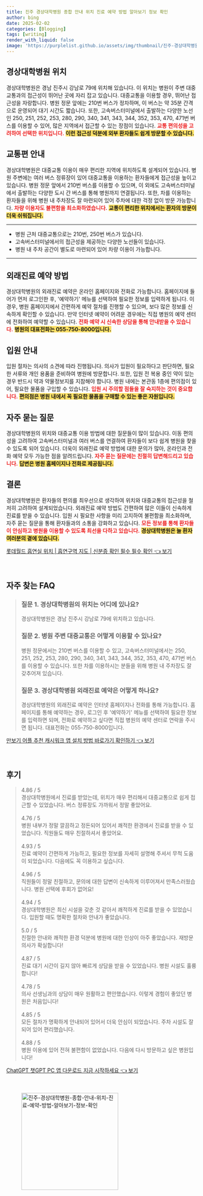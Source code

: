 ```yaml
---
title: 진주 경상대학병원 종합 안내 위치 진료 예약 방법 알아보기 정보 확인
author: bing
date: 2025-02-02
categories: [Blogging]
tags: [writing]
render_with_liquid: false
image: 'https://purplelist.github.io/assets/img/thumbnail/진주-경상대학병원-종합-안내-위치-진료-예약-방법-알아보기-정보-확인.webp'
---
```



<h2 id='경상대학병원_위치'>경상대학병원 위치</h2>

<p>경상대학병원은 경남 진주시 강남로 79에 위치해 있습니다. 이 위치는 병원이 주변 대중교통과의 접근성이 뛰어난 곳에 자리 잡고 있습니다. 대중교통을 이용할 경우, 뛰어난 접근성을 자랑합니다. 병원 정문 앞에는 210번 버스가 정차하며, 이 버스는 약 35분 간격으로 운영되어 대기 시간도 짧습니다. 또한, 고속버스터미널에서 출발하는 다양한 노선인 250, 251, 252, 253, 280, 290, 340, 341, 343, 344, 352, 353, 470, 471번 버스를 이용할 수 있어, 많은 지역에서 접근할 수 있는 장점이 있습니다. <b><span style="color: #ee2323;">교통 편의성을 고려하여 선택한 위치입니다.</span></b> <b><span style="background-color: #ffe066;">이런 접근성 덕분에 외부 환자들도 쉽게 방문할 수 있습니다.</span></b></p>

<h2 id='교통편_안내'>교통편 안내</h2>

<p>경상대학병원은 대중교통 이용이 매우 편리한 지역에 위치하도록 설계되어 있습니다. 병원 주변에는 여러 버스 정류장이 있어 대중교통을 이용하는 환자들에게 접근성을 높이고 있습니다. 병원 정문 앞에서 210번 버스를 이용할 수 있으며, 이 외에도 고속버스터미널에서 출발하는 다양한 도시 간 버스를 통해 병원까지 연결됩니다. 또한, 차를 이용하는 환자들을 위해 병원 내 주차장도 잘 마련되어 있어 주차에 대한 걱정 없이 방문 가능합니다. <b><span style="color: #ee2323;">차량 이용자도 불편함을 최소화하였습니다.</span></b> <b><span style="background-color: #ffe066;">교통이 편리한 위치에서는 환자의 방문이 더욱 쉬워집니다.</span></b></p>

<hr />

<ul>
    <li>병원 근처 대중교통으로는 210번, 250번 버스가 있습니다.</li>
    <li>고속버스터미널에서의 접근성을 제공하는 다양한 노선들이 있습니다.</li>
    <li>병원 내 주차 공간이 별도로 마련되어 있어 차량 이용이 가능합니다.</li>
</ul>

<hr />

<h2 id='외래진료_예약_방법'>외래진료 예약 방법</h2>

<p>경상대학병원의 외래진료 예약은 온라인 홈페이지와 전화로 가능합니다. 홈페이지에 들어가 먼저 로그인한 후, '예약하기' 메뉴를 선택하여 필요한 정보를 입력하게 됩니다. 이 경우, 병원 홈페이지에서 간편하게 예약 절차를 진행할 수 있으며, 보다 많은 정보를 신속하게 확인할 수 있습니다. 만약 인터넷 예약이 어려운 경우에는 직접 병원의 예약 센터에 전화하여 예약할 수 있습니다. <b><span style="color: #ee2323;">전화 예약 시 신속한 상담을 통해 안내받을 수 있습니다.</span></b> <b><span style="background-color: #ffe066;">병원의 대표전화는 055-750-8000입니다.</span></b></p>

<h2 id='입원_안내'>입원 안내</h2>

<p>입원 절차는 의사의 소견에 따라 진행됩니다. 의사가 입원이 필요하다고 판단하면, 필요한 서류와 개인 용품을 준비하여 병원에 방문합니다. 또한, 입원 전 복용 중인 약이 있는 경우 반드시 약과 약물정보지를 지참해야 합니다. 병원 내에는 본관동 1층에 편의점이 있어, 필요한 물품을 구입할 수 있습니다. <b><span style="color: #ee2323;">입원 시 주의할 점들을 잘 숙지하는 것이 중요합니다.</span></b> <b><span style="background-color: #ffe066;">편의점은 병원 내에서 꼭 필요한 물품을 구매할 수 있는 좋은 자원입니다.</span></b></p>

<h2 id='자주_묻는_질문'>자주 묻는 질문</h2>

<p>경상대학병원의 위치와 대중교통 이용 방법에 대한 질문들이 많이 있습니다. 이동 편의성을 고려하여 고속버스터미널과 여러 버스를 연결하여 환자들이 보다 쉽게 병원을 찾을 수 있도록 되어 있습니다. 더욱이 외래진료 예약 방법에 대한 문의가 많아, 온라인과 전화 예약 모두 가능한 점을 알려드립니다. <b><span style="color: #ee2323;">자주 묻는 질문에는 친절히 답변해드리고 있습니다.</span></b> <b><span style="background-color: #ffe066;">답변은 병원 홈페이지나 전화로 제공됩니다.</span></b></p>

<h2 id='결론'>결론</h2>

<p>경상대학병원은 환자들의 편의를 최우선으로 생각하여 위치와 대중교통의 접근성을 철저히 고려하여 설계되었습니다. 외래진료 예약 방법도 간편하여 많은 이들이 신속하게 진료를 받을 수 있습니다. 입원 시 필요한 사항을 미리 고지하여 불편함을 최소화하며, 자주 묻는 질문을 통해 환자들과의 소통을 강화하고 있습니다. <b><span style="color: #ee2323;">모든 정보를 통해 환자들이 안심하고 병원을 이용할 수 있도록 최선을 다하고 있습니다.</span></b> <b><span style="background-color: #ffe066;">경상대학병원은 늘 환자 여러분의 곁에 있습니다.</span></b></p>


<p><a class="click-button" title="롯데월드 흡연실 위치 | 흡연구역 지도 | 신분증 확인 필수 필수 확인" href="https://purplelist.github.io/posts/%EB%A1%AF%EB%8D%B0%EC%9B%94%EB%93%9C-%ED%9D%A1%EC%97%B0%EC%8B%A4-%EC%9C%84%EC%B9%98-%ED%9D%A1%EC%97%B0%EA%B5%AC%EC%97%AD-%EC%A7%80%EB%8F%84-%EC%8B%A0%EB%B6%84%EC%A6%9D-%ED%99%95%EC%9D%B8-%ED%95%84%EC%88%98-%ED%95%84%EC%88%98-%ED%99%95%EC%9D%B8/" rel="dofollow">롯데월드 흡연실 위치 | 흡연구역 지도 | 신분증 확인 필수 필수 확인 👈 보기</a></p><br>
<h2 id='자주_찾는_FAQ'>자주 찾는 FAQ</h2>
<div itemscope="" itemtype="https://schema.org/FAQPage"> 
<blockquote> 
<div itemscope="" itemprop="mainEntity" itemtype="https://schema.org/Question"> 
<h3 itemprop="name">질문 1. 경상대학병원의 위치는 어디에 있나요?</h3> 
<div itemscope="" itemprop="acceptedAnswer" itemtype="https://schema.org/Answer"> 
<span itemprop="text"> 
<p>경상대학병원은 경남 진주시 강남로 79에 위치하고 있습니다.</p> 
</span> 
</div> 
</div> 
<div itemscope="" itemprop="mainEntity" itemtype="https://schema.org/Question"> 
<h3 itemprop="name">질문 2. 병원 주변 대중교통은 어떻게 이용할 수 있나요?</h3> 
<div itemscope="" itemprop="acceptedAnswer" itemtype="https://schema.org/Answer"> 
<span itemprop="text"> 
<p>병원 정문에서는 210번 버스를 이용할 수 있고, 고속버스터미널에서는 250, 251, 252, 253, 280, 290, 340, 341, 343, 344, 352, 353, 470, 471번 버스를 이용할 수 있습니다. 또한 차를 이용하시는 분들을 위해 병원 내 주차장도 잘 갖추어져 있습니다.</p> 
</span> 
</div> 
</div> 
<div itemscope="" itemprop="mainEntity" itemtype="https://schema.org/Question"> 
<h3 itemprop="name">질문 3. 경상대학병원 외래진료 예약은 어떻게 하나요?</h3> 
<div itemscope="" itemprop="acceptedAnswer" itemtype="https://schema.org/Answer"> 
<span itemprop="text"> 
<p>경상대학병원의 외래진료 예약은 인터넷 홈페이지나 전화를 통해 가능합니다. 홈페이지를 통해 예약하는 경우, 로그인 후 '예약하기' 메뉴를 선택하여 필요한 정보를 입력하면 되며, 전화로 예약하고 싶다면 직접 병원의 예약 센터로 연락을 주시면 됩니다. 대표전화는 055-750-8000입니다.</p> 
</span> 
</div> 
</div> 
</blockquote> 
</div>
<p><a class="click-button" title="만보기 어플 추천 캐시워크 앱 설치 방법 바로가기 확인하기" href="https://purplelist.github.io/posts/%EB%A7%8C%EB%B3%B4%EA%B8%B0-%EC%96%B4%ED%94%8C-%EC%B6%94%EC%B2%9C-%EC%BA%90%EC%8B%9C%EC%9B%8C%ED%81%AC-%EC%95%B1-%EC%84%A4%EC%B9%98-%EB%B0%A9%EB%B2%95-%EB%B0%94%EB%A1%9C%EA%B0%80%EA%B8%B0-%ED%99%95%EC%9D%B8%ED%95%98%EA%B8%B0/" rel="dofollow">만보기 어플 추천 캐시워크 앱 설치 방법 바로가기 확인하기 👈 보기</a></p><br>
<h2 id='후기'>후기</h2>
<div itemscope itemtype="https://schema.org/Product">
  <blockquote>
  <div itemprop="review" itemscope itemtype="https://schema.org/Review">
      <div itemprop="reviewRating" itemscope itemtype="https://schema.org/Rating"> <span itemprop="ratingValue">4.86</span> / <span itemprop="bestRating">5</span> </div>
      <span itemprop="reviewBody">경상대학병원에서 진료를 받았는데, 위치가 매우 편리해서 대중교통으로 쉽게 접근할 수 있었습니다. 버스 정류장도 가까워서 정말 좋았어요.</span>
  </div>
  <br>
  <div itemprop="review" itemscope itemtype="https://schema.org/Review">
      <div itemprop="reviewRating" itemscope itemtype="https://schema.org/Rating"> <span itemprop="ratingValue">4.76</span> / <span itemprop="bestRating">5</span> </div>
      <span itemprop="reviewBody">병원 내부가 정말 깔끔하고 정돈되어 있어서 쾌적한 환경에서 진료를 받을 수 있었습니다. 직원들도 매우 친절하셔서 좋았어요.</span>
  </div>
  <br>
  <div itemprop="review" itemscope itemtype="https://schema.org/Review">
      <div itemprop="reviewRating" itemscope itemtype="https://schema.org/Rating"> <span itemprop="ratingValue">4.93</span> / <span itemprop="bestRating">5</span> </div>
      <span itemprop="reviewBody">진료 예약이 간편하게 가능하고, 필요한 정보를 자세히 설명해 주셔서 무척 도움이 되었습니다. 다음에도 꼭 이용하고 싶습니다.</span>
  </div>
  <br>
  <div itemprop="review" itemscope itemtype="https://schema.org/Review">
      <div itemprop="reviewRating" itemscope itemtype="https://schema.org/Rating"> <span itemprop="ratingValue">4.96</span> / <span itemprop="bestRating">5</span> </div>
      <span itemprop="reviewBody">직원들이 정말 친절하고, 문의에 대한 답변이 신속하게 이루어져서 만족스러웠습니다. 병원 선택에 후회가 없어요!</span>
  </div>
  <br>
  <div itemprop="review" itemscope itemtype="https://schema.org/Review">
      <div itemprop="reviewRating" itemscope itemtype="https://schema.org/Rating"> <span itemprop="ratingValue">4.94</span> / <span itemprop="bestRating">5</span> </div>
      <span itemprop="reviewBody">경상대학병원은 최신 시설을 갖춘 것 같아서 쾌적하게 진료를 받을 수 있었습니다. 입원할 때도 명확한 절차와 안내가 좋았습니다.</span>
  </div>
  <br>
  <div itemprop="review" itemscope itemtype="https://schema.org/Review">
      <div itemprop="reviewRating" itemscope itemtype="https://schema.org/Rating"> <span itemprop="ratingValue">5.0</span> / <span itemprop="bestRating">5</span> </div>
      <span itemprop="reviewBody">친절한 안내와 쾌적한 환경 덕분에 병원에 대한 인상이 아주 좋았습니다. 재방문 의사가 확실합니다!</span>
  </div>
  <br>
  <div itemprop="review" itemscope itemtype="https://schema.org/Review">
      <div itemprop="reviewRating" itemscope itemtype="https://schema.org/Rating"> <span itemprop="ratingValue">4.87</span> / <span itemprop="bestRating">5</span> </div>
      <span itemprop="reviewBody">진료 대기 시간이 길지 않아 빠르게 상담을 받을 수 있었습니다. 병원 시설도 훌륭합니다!</span>
  </div>
  <br>
  <div itemprop="review" itemscope itemtype="https://schema.org/Review">
      <div itemprop="reviewRating" itemscope itemtype="https://schema.org/Rating"> <span itemprop="ratingValue">4.78</span> / <span itemprop="bestRating">5</span> </div>
      <span itemprop="reviewBody">의사 선생님과의 상담이 매우 원활하고 편안했습니다. 이렇게 경험이 좋았던 병원은 처음입니다!</span>
  </div>
  <br>
  <div itemprop="review" itemscope itemtype="https://schema.org/Review">
      <div itemprop="reviewRating" itemscope itemtype="https://schema.org/Rating"> <span itemprop="ratingValue">4.85</span> / <span itemprop="bestRating">5</span> </div>
      <span itemprop="reviewBody">모든 절차가 명확하게 안내되어 있어서 더욱 안심이 되었습니다. 주차 시설도 잘 되어 있어 편리했습니다.</span>
  </div>
  <br>
  <div itemprop="review" itemscope itemtype="https://schema.org/Review">
      <div itemprop="reviewRating" itemscope itemtype="https://schema.org/Rating"> <span itemprop="ratingValue">4.88</span> / <span itemprop="bestRating">5</span> </div>
      <span itemprop="reviewBody">병원 이용에 있어 전혀 불편함이 없었습니다. 다음에 다시 방문하고 싶은 병원입니다!</span>
  </div>
  </blockquote>
</div>
<p><a class="click-button" title="ChatGPT 챗GPT PC 앱 다운로드 지금 시작하세요" href="https://purplelist.github.io/posts/ChatGPT-%EC%B1%97GPT-PC-%EC%95%B1-%EB%8B%A4%EC%9A%B4%EB%A1%9C%EB%93%9C-%EC%A7%80%EA%B8%88-%EC%8B%9C%EC%9E%91%ED%95%98%EC%84%B8%EC%9A%94/" rel="dofollow">ChatGPT 챗GPT PC 앱 다운로드 지금 시작하세요 👈 보기</a></p><br>
<figure class="image"><img src="https://purplelist.github.io/assets/img/thumbnail/진주-경상대학병원-종합-안내-위치-진료-예약-방법-알아보기-정보-확인.webp" alt="진주-경상대학병원-종합-안내-위치-진료-예약-방법-알아보기-정보-확인" width="256" height="256"></figure>